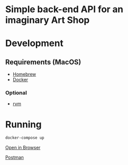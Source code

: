 # Simple back-end API for an imaginary Art Shop

# Development

## Requirements (MacOS)

- [Homebrew](https://brew.sh/)
- [Docker](https://hub.docker.com/search?q=&type=edition&offering=community&sort=updated_at&order=desc)

### Optional

- [rvm](http://rvm.io/)

# Running

```sh
docker-compose up
```

[Open in Browser](http://localhost:1337)

[Postman](https://documenter.getpostman.com/view/10648923/SzRxVA7A)
